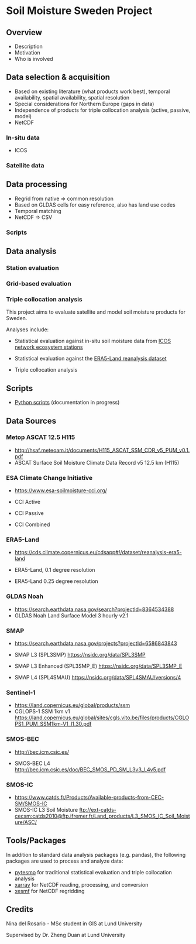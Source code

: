 # Soil Moisture Sweden Project

## Overview 
* Description
* Motivation
* Who is involved

## Data selection & acquisition
* Based on existing literature (what products work best), temporal availability, spatial availability, spatial resolution
* Special considerations for Northern Europe (gaps in data)
* Independence of products for triple collocation analysis (active, passive, model)
* NetCDF

### In-situ data
* ICOS

### Satellite data


## Data processing
* Regrid from native => common resolution
* Based on GLDAS cells for easy reference, also has land use codes
* Temporal matching
* NetCDF => CSV

### Scripts


## Data analysis

### Station evaluation

### Grid-based evaluation

### Triple collocation analysis


This project aims to evaluate satellite and model soil moisture products for Sweden. 

Analyses include:

* Statistical evaluation against in-situ soil moisture data from [ICOS network ecosystem stations](https://www.icos-cp.eu/observations/ecosystem/stations)

* Statistical evaluation against the [ERA5-Land reanalysis dataset](https://cds.climate.copernicus.eu/cdsapp#!/dataset/reanalysis-era5-land)

* Triple collocation analysis

## Scripts

* [Python scripts](https://github.com/ninadel/soil-moisture-sweden/tree/master/python) (documentation in progress)

## Data Sources

### Metop ASCAT 12.5 H115

* http://hsaf.meteoam.it/documents/H115_ASCAT_SSM_CDR_v5_PUM_v0.1.pdf
* ASCAT Surface Soil Moisture Climate Data Record v5 12.5 km (H115)

### ESA Climate Change Initiative

* https://www.esa-soilmoisture-cci.org/

* CCI Active

* CCI Passive

* CCI Combined
### ERA5-Land

* https://cds.climate.copernicus.eu/cdsapp#!/dataset/reanalysis-era5-land

* ERA5-Land, 0.1 degree resolution
* ERA5-Land 0.25 degree resolution

### GLDAS Noah

* https://search.earthdata.nasa.gov/search?projectId=8364534388
* GLDAS Noah Land Surface Model 3 hourly v2.1

### SMAP
* https://search.earthdata.nasa.gov/projects?projectId=6586843843

* SMAP L3 (SPL3SMP) https://nsidc.org/data/SPL3SMP

* SMAP L3 Enhanced (SPL3SMP_E) https://nsidc.org/data/SPL3SMP_E

* SMAP L4 (SPL4SMAU) https://nsidc.org/data/SPL4SMAU/versions/4

### Sentinel-1

* https://land.copernicus.eu/global/products/ssm
* CGLOPS-1 SSM 1km v1 https://land.copernicus.eu/global/sites/cgls.vito.be/files/products/CGLOPS1_PUM_SSM1km-V1_I1.30.pdf

### SMOS-BEC

* http://bec.icm.csic.es/

* SMOS-BEC L4 http://bec.icm.csic.es/doc/BEC_SMOS_PD_SM_L3v3_L4v5.pdf

### SMOS-IC

* https://www.catds.fr/Products/Available-products-from-CEC-SM/SMOS-IC
* SMOS-IC L3 Soil Moisture [ftp://ext-catds-cecsm:catds2010@ftp.ifremer.fr/Land_products/L3_SMOS_IC_Soil_Moisture/ASC/](ftp://ext-catds-cecsm:catds2010@ftp.ifremer.fr/Land_products/L3_SMOS_IC_Soil_Moisture/ASC/)


## Tools/Packages

In addition to standard data analysis packages (e.g. pandas), the following packages are used to process and analyze data:

* [pytesmo](https://pytesmo.readthedocs.io/en/latest) for traditional statistical evaluation and triple collocation analysis
* [xarray](http://xarray.pydata.org/) for NetCDF reading, processing, and conversion
* [xesmf](https://xesmf.readthedocs.io/en/latest/) for NetCDF regridding

## Credits

Nina del Rosario - MSc student in GIS at Lund University

Supervised by Dr. Zheng Duan at Lund University